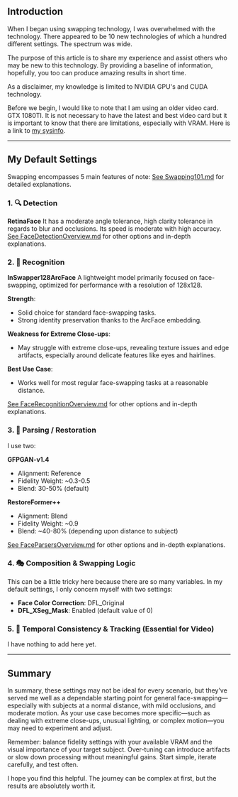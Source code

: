 ## Introduction

When I began using swapping technology, I was overwhelmed with the technology. There appeared to be 10 new technologies of which a hundred different settings. The spectrum was wide.

The purpose of this article is to share my experience and assist others who may be new to this technology. By providing a baseline of information, hopefully, you too can produce amazing results in short time.

As a disclaimer, my knowledge is limited to NVIDIA GPU's and CUDA technology.

Before we begin, I would like to note that I am using an older video card. GTX 1080TI. It is not necessary to have the latest and best video card but it is important to know that there are limitations, especially with VRAM. Here is a link to [my sysinfo](./supplements/mysysinfo.md).

---

## My Default Settings

Swapping encompasses 5 main features of note:
[See Swapping101.md](./Swapping101.md) for detailed explanations.

### 1. 🔍 Detection

**RetinaFace**
It has a moderate angle tolerance, high clarity tolerance in regards to blur and occlusions. Its speed is moderate with high accuracy.
[See FaceDetectionOverview.md](./FaceDetectionOverview.md) for other options and in-depth explanations.

### 2. 🧠 Recognition

**InSwapper128ArcFace**
A lightweight model primarily focused on face-swapping, optimized for performance with a resolution of 128x128.

**Strength**:

* Solid choice for standard face-swapping tasks.
* Strong identity preservation thanks to the ArcFace embedding.

**Weakness for Extreme Close-ups**:

* May struggle with extreme close-ups, revealing texture issues and edge artifacts, especially around delicate features like eyes and hairlines.

**Best Use Case**:

* Works well for most regular face-swapping tasks at a reasonable distance.

[See FaceRecognitionOverview.md](./FaceRecognitionOverview.md) for other options and in-depth explanations.

### 3. 🧬 Parsing / Restoration

I use two:

**GFPGAN-v1.4**

* Alignment: Reference
* Fidelity Weight: \~0.3-0.5
* Blend: 30-50% (default)

**RestoreFormer++**

* Alignment: Blend
* Fidelity Weight: \~0.9
* Blend: \~40-80% (depending upon distance to subject)

[See FaceParsersOverview.md](./FaceParsersOverview.md) for other options and in-depth explanations.

### 4. 🎭 Composition & Swapping Logic

This can be a little tricky here because there are so many variables. In my default settings, I only concern myself with two settings:

* **Face Color Correction**: DFL\_Original
* **DFL\_XSeg\_Mask**: Enabled (default value of 0)

### 5. 🧭 Temporal Consistency & Tracking (Essential for Video)

I have nothing to add here yet.

---

## Summary

In summary, these settings may not be ideal for every scenario, but they’ve served me well as a dependable starting point for general face-swapping—especially with subjects at a normal distance, with mild occlusions, and moderate motion. As your use case becomes more specific—such as dealing with extreme close-ups, unusual lighting, or complex motion—you may need to experiment and adjust.

Remember: balance fidelity settings with your available VRAM and the visual importance of your target subject. Over-tuning can introduce artifacts or slow down processing without meaningful gains. Start simple, iterate carefully, and test often.

I hope you find this helpful. The journey can be complex at first, but the results are absolutely worth it.
